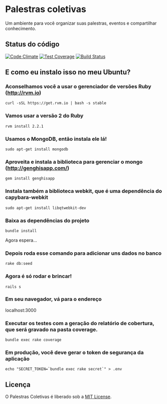 # Palestras coletivas

Um ambiente para você organizar suas palestras, eventos e compartilhar conhecimento.

## Status do código

[![Code Climate](https://codeclimate.com/github/tasafo/palestras-coletivas/badges/gpa.svg)](https://codeclimate.com/github/tasafo/palestras-coletivas) [![Test Coverage](https://codeclimate.com/github/tasafo/palestras-coletivas/badges/coverage.svg)](https://codeclimate.com/github/tasafo/palestras-coletivas) [![Build Status](https://travis-ci.org/tasafo/palestras-coletivas.svg?branch=master)](https://travis-ci.org/tasafo/palestras-coletivas)

## E como eu instalo isso no meu Ubuntu?

### Aconselhamos você a usar o gerenciador de versões Ruby (http://rvm.io)

	curl -sSL https://get.rvm.io | bash -s stable

### Vamos usar a versão 2 do Ruby

	rvm install 2.2.1

### Usamos o MongoDB, então instala ele lá!

	sudo apt-get install mongodb

### Aproveita e instala a biblioteca para gerenciar o mongo (http://genghisapp.com/)

	gem install genghisapp

### Instala também a biblioteca webkit, que é uma dependência do capybara-webkit

	sudo apt-get install libqtwebkit-dev

### Baixa as dependências do projeto

	bundle install

Agora espera...

### Depois roda esse comando para adicionar uns dados no banco

	rake db:seed

### Agora é só rodar e brincar!

	rails s

### Em seu navegador, vá para o endereço

  localhost:3000

### Executar os testes com a geração do relatório de cobertura, que será gravado na pasta coverage.

	bundle exec rake coverage

### Em produção, você deve gerar o token de segurança da aplicação

	echo "SECRET_TOKEN=`bundle exec rake secret`" > .env

## Licença

O Palestras Coletivas é liberado sob a [MIT License](http://www.opensource.org/licenses/MIT).
